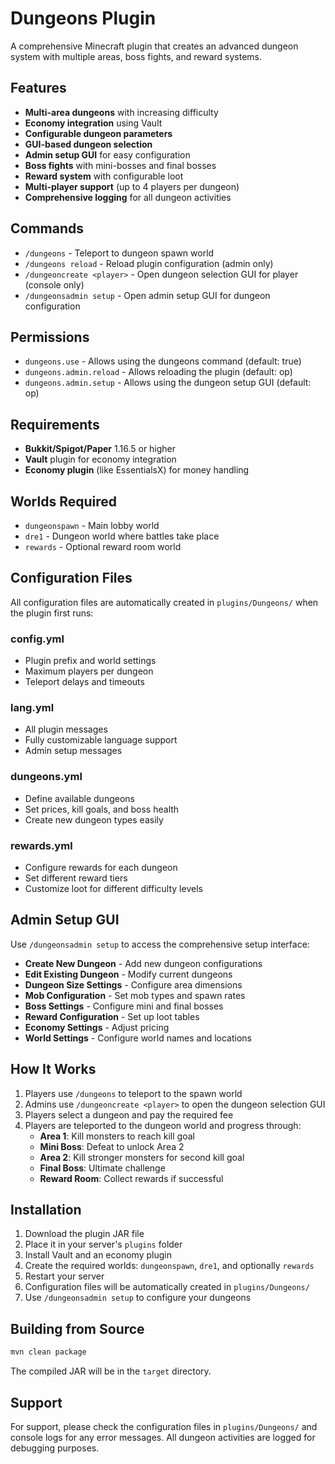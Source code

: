 # Dungeons Plugin

A comprehensive Minecraft plugin that creates an advanced dungeon system with multiple areas, boss fights, and reward systems.

## Features

- **Multi-area dungeons** with increasing difficulty
- **Economy integration** using Vault
- **Configurable dungeon parameters**
- **GUI-based dungeon selection**
- **Admin setup GUI** for easy configuration
- **Boss fights** with mini-bosses and final bosses
- **Reward system** with configurable loot
- **Multi-player support** (up to 4 players per dungeon)
- **Comprehensive logging** for all dungeon activities

## Commands

- `/dungeons` - Teleport to dungeon spawn world
- `/dungeons reload` - Reload plugin configuration (admin only)
- `/dungeoncreate <player>` - Open dungeon selection GUI for player (console only)
- `/dungeonsadmin setup` - Open admin setup GUI for dungeon configuration

## Permissions

- `dungeons.use` - Allows using the dungeons command (default: true)
- `dungeons.admin.reload` - Allows reloading the plugin (default: op)
- `dungeons.admin.setup` - Allows using the dungeon setup GUI (default: op)

## Requirements

- **Bukkit/Spigot/Paper** 1.16.5 or higher
- **Vault** plugin for economy integration
- **Economy plugin** (like EssentialsX) for money handling

## Worlds Required

- `dungeonspawn` - Main lobby world
- `dre1` - Dungeon world where battles take place
- `rewards` - Optional reward room world

## Configuration Files

All configuration files are automatically created in `plugins/Dungeons/` when the plugin first runs:

### config.yml
- Plugin prefix and world settings
- Maximum players per dungeon
- Teleport delays and timeouts

### lang.yml
- All plugin messages
- Fully customizable language support
- Admin setup messages

### dungeons.yml
- Define available dungeons
- Set prices, kill goals, and boss health
- Create new dungeon types easily

### rewards.yml
- Configure rewards for each dungeon
- Set different reward tiers
- Customize loot for different difficulty levels

## Admin Setup GUI

Use `/dungeonsadmin setup` to access the comprehensive setup interface:

- **Create New Dungeon** - Add new dungeon configurations
- **Edit Existing Dungeon** - Modify current dungeons
- **Dungeon Size Settings** - Configure area dimensions
- **Mob Configuration** - Set mob types and spawn rates
- **Boss Settings** - Configure mini and final bosses
- **Reward Configuration** - Set up loot tables
- **Economy Settings** - Adjust pricing
- **World Settings** - Configure world names and locations

## How It Works

1. Players use `/dungeons` to teleport to the spawn world
2. Admins use `/dungeoncreate <player>` to open the dungeon selection GUI
3. Players select a dungeon and pay the required fee
4. Players are teleported to the dungeon world and progress through:
   - **Area 1**: Kill monsters to reach kill goal
   - **Mini Boss**: Defeat to unlock Area 2
   - **Area 2**: Kill stronger monsters for second kill goal
   - **Final Boss**: Ultimate challenge
   - **Reward Room**: Collect rewards if successful

## Installation

1. Download the plugin JAR file
2. Place it in your server's `plugins` folder
3. Install Vault and an economy plugin
4. Create the required worlds: `dungeonspawn`, `dre1`, and optionally `rewards`
5. Restart your server
6. Configuration files will be automatically created in `plugins/Dungeons/`
7. Use `/dungeonsadmin setup` to configure your dungeons

## Building from Source

```bash
mvn clean package
```

The compiled JAR will be in the `target` directory.

## Support

For support, please check the configuration files in `plugins/Dungeons/` and console logs for any error messages. All dungeon activities are logged for debugging purposes.